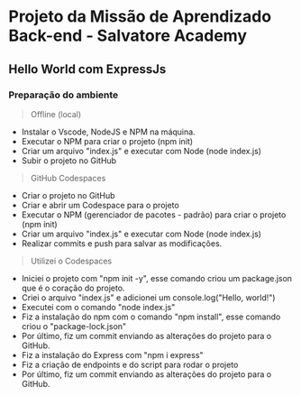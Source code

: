 # Projeto da Missão de Aprendizado Back-end - Salvatore Academy

## Hello World com ExpressJs 
### Preparação do ambiente 
> Offline (local)
- Instalar o Vscode, NodeJS e NPM na máquina.
- Executar o NPM para criar o projeto (npm init)
- Criar um arquivo "index.js" e executar com Node (node index.js)
- Subir o projeto no GitHub

> GitHub Codespaces
- Criar o projeto no GitHub
- Criar e abrir um Codespace para o projeto
- Executar o NPM (gerenciador de pacotes - padrão) para criar o projeto (npm init)
- Criar um arquivo "index.js" e executar com Node (node index.js)
- Realizar commits e push para salvar as modificações.

> Utilizei o Codespaces
- Iniciei o projeto com "npm init -y", esse comando criou um package.json que é o coração do projeto.
- Criei o arquivo "index.js" e adicionei um console.log("Hello, world!")
- Executei com o comando "node index.js"
- Fiz a instalação do npm com o comando "npm install", esse comando criou o "package-lock.json"
- Por último, fiz um commit enviando as alterações do projeto para o GitHub.
- Fiz a instalação do Express com "npm i express"
- Fiz a criação de endpoints e do script para rodar o projeto
- Por último, fiz um commit enviando as alterações do projeto para o GitHub.